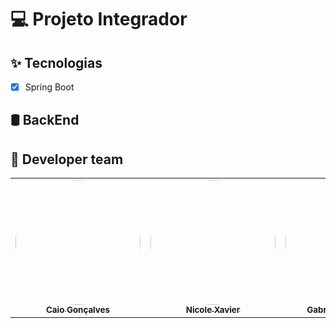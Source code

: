 # :computer: Projeto Integrador

## ✨ Tecnologias
-   [x] Spring Boot

## 🛢 BackEnd

## :juggling_person: Developer team
<table>
  <tr>
  <td align="center"><a href="http://www.linkedin.com/in/caio-vinicius-gon%C3%A7alves-6160911a8"><img style="border-radius: 50%;" 
  src="https://avatars.githubusercontent.com/u/56900094?s=400&u=bf88789596118759cde5958b1017c7d076df6dd6&v=4" 
  width="200px;" alt=""/><br /><sub><b>Caio Gonçalves</b></sub></a><br />
  
  <td align="center"><a href="https://www.linkedin.com/in/nicole-xavier-478b0b208/"><img style="border-radius: 50%;" 
  src="https://avatars.githubusercontent.com/u/88196586?s=400&v=4" 
  width="200px;" alt=""/><br /><sub><b>Nicole Xavier</b></sub></a><br />
  
  <td align="center"><a href="https://www.linkedin.com/in/g-sribeiro/"><img style="border-radius: 50%;" 
  src="https://avatars.githubusercontent.com/u/83046200?s=400&v=4" 
  width="200px;" alt=""/><br /><sub><b>Gabriela de Santana</b></sub></a><br />
  
  <td align="center"><a href="https://www.linkedin.com/in/paivawes/"><img style="border-radius: 50%;" 
  src="https://avatars.githubusercontent.com/u/87864802?s=400&v=4" 
  width="200px;" alt=""/><br /><sub><b>Weslley Paiva</b></sub></a><br />
  
  <td align="center"><a href="https://www.linkedin.com/in/mariana-souza-2a92b9219/"><img style="border-radius: 50%;" 
  src="https://avatars.githubusercontent.com/u/88197570?s=400&v=4" 
  width="200px;" alt=""/><br /><sub><b>Mariana Souza</b></sub></a><br />
  
  <td align="center"><a href="https://www.linkedin.com/in/julio-cesar-bonfim-180836218/"><img style="border-radius: 50%;" 
  src="https://avatars.githubusercontent.com/u/88195108?s=400&v=4" 
  width="200px;" alt=""/><br /><sub><b>Julio Cesar Bonfim</b></sub></a><br />
  </tr>
</table>
